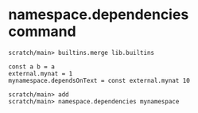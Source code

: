 # namespace.dependencies command

```ucm
scratch/main> builtins.merge lib.builtins
```

```unison:hide
const a b = a
external.mynat = 1
mynamespace.dependsOnText = const external.mynat 10
```

```ucm
scratch/main> add
scratch/main> namespace.dependencies mynamespace
```
